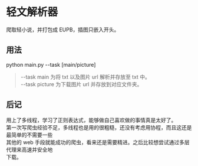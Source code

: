 # 轻文解析器

爬取轻小说，并打包成 EUPB，插图只嵌入开头。

## 用法

python main.py --task [main/picture]

>--task main 为将 txt 以及图片 url 解析并存放至 txt 中。  
>--task picture 为下载图片 url 并存放到对应文件夹。  

## 后记

用上了多线程，学习了正则表达式，能够做自己喜欢做的事情真是太好了。  
第一次写爬虫经验不足，多线程也是用的很粗糙，还没有考虑用协程，而且这还是最简单的不需要一些  
其他的 web 手段就能成功的爬虫，看来还是需要精进。之后比较想尝试通过多层代理来高速并安全地  
下载。

